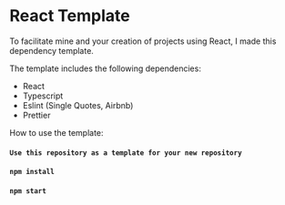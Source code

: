# React Template

To facilitate mine and your creation of projects using React, I made this dependency template.

The template includes the following dependencies:
- React
- Typescript
- Eslint (Single Quotes, Airbnb)
- Prettier

How to use the template:

#### `Use this repository as a template for your new repository`
#### `npm install`
#### `npm start`
